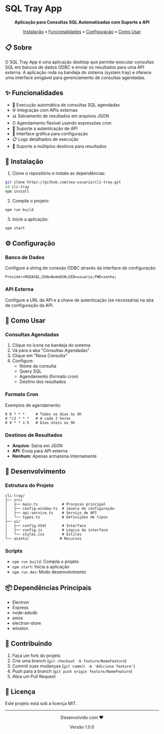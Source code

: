 # SQL Tray App

<div align="center">
  <p>
    <strong>Aplicação para Consultas SQL Automatizadas com Suporte a API</strong>
  </p>
  <p>
    <a href="#instalação">Instalação</a> •
    <a href="#funcionalidades">Funcionalidades</a> •
    <a href="#configuração">Configuração</a> •
    <a href="#uso">Como Usar</a>
  </p>
</div>

## 📋 Sobre

O SQL Tray App é uma aplicação desktop que permite executar consultas SQL em bancos de dados ODBC e enviar os resultados para uma API externa. A aplicação roda na bandeja do sistema (system tray) e oferece uma interface amigável para gerenciamento de consultas agendadas.

## ✨ Funcionalidades

- 🔄 Execução automática de consultas SQL agendadas
- 🌐 Integração com APIs externas
- 📊 Salvamento de resultados em arquivos JSON
- ⏰ Agendamento flexível usando expressões cron
- 🔐 Suporte a autenticação de API
- 📝 Interface gráfica para configuração
- 📋 Logs detalhados de execução
- 🔌 Suporte a múltiplos destinos para resultados

## 🚀 Instalação

1. Clone o repositório e instale as dependências:
```bash
git clone https://github.com/seu-usuario/cli-tray.git
cd cli-tray
npm install
```

2. Compile o projeto:
```bash
npm run build
```

3. Inicie a aplicação:
```bash
npm start
```

## ⚙️ Configuração

### Banco de Dados

Configure a string de conexão ODBC através da interface de configuração:
```
Provider=MSDASQL;DSN=NomeDSN;UID=usuario;PWD=senha;
```

### API Externa

Configure a URL da API e a chave de autenticação (se necessária) na aba de configuração da API.

## 📝 Como Usar

### Consultas Agendadas

1. Clique no ícone na bandeja do sistema
2. Vá para a aba "Consultas Agendadas"
3. Clique em "Nova Consulta"
4. Configure:
   - Nome da consulta
   - Query SQL
   - Agendamento (formato cron)
   - Destino dos resultados

### Formato Cron

Exemplos de agendamento:
```
0 8 * * *     # Todos os dias às 8h
0 */2 * * *   # A cada 2 horas
0 9 * * 1-5   # Dias úteis às 9h
```

### Destinos de Resultados

- **Arquivo**: Salva em JSON
- **API**: Envia para API externa
- **Nenhum**: Apenas armazena internamente

## 🔧 Desenvolvimento

### Estrutura do Projeto

```
cli-tray/
├── src/
│   ├── main.ts           # Processo principal
│   ├── config-window.ts  # Janela de configuração
│   ├── api-service.ts    # Serviço de API
│   └── types.ts          # Definições de tipos
├── ui/
│   ├── config.html       # Interface
│   ├── config.js         # Lógica da interface
│   └── styles.css        # Estilos
└── assets/              # Recursos
```

### Scripts

- `npm run build`: Compila o projeto
- `npm start`: Inicia a aplicação
- `npm run dev`: Modo desenvolvimento

## 📦 Dependências Principais

- Electron
- Express
- node-adodb
- axios
- electron-store
- winston

## 🤝 Contribuindo

1. Faça um fork do projeto
2. Crie uma branch (`git checkout -b feature/NomeFeature`)
3. Commit suas mudanças (`git commit -m 'Adiciona feature'`)
4. Push para a branch (`git push origin feature/NomeFeature`)
5. Abra um Pull Request

## 📄 Licença

Este projeto está sob a licença MIT.

---

<div align="center">
  <p>Desenvolvido com ❤️</p>
  <p>Versão 1.0.0</p>
</div>

